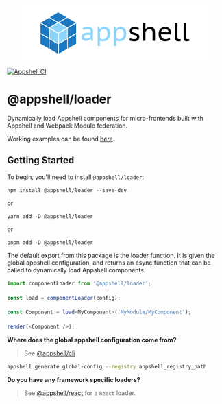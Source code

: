 <div align="center">
  <a href="https://github.com/navaris/appshell">
    <picture>
      <source media="(prefers-color-scheme: dark)" srcset="https://github.com/navaris/appshell/blob/main/assets/branding/appshell-logo-white_2x.png">
      <img alt="appshell" src="https://github.com/navaris/appshell/blob/main/assets/branding/appshell-logo_2x.png">
    </picture>
  </a>
</div>

[![Appshell CI](https://github.com/navaris/appshell/actions/workflows/pipeline.yml/badge.svg)](https://github.com/navaris/appshell/actions/workflows/pipeline.yml)

# @appshell/loader

Dynamically load Appshell components for micro-frontends built with Appshell and Webpack Module federation.

Working examples can be found [here](https://github.com/navaris/appshell/tree/main/examples).

## Getting Started

To begin, you'll need to install `@appshell/loader`:

```console
npm install @appshell/loader --save-dev
```

or

```console
yarn add -D @appshell/loader
```

or

```console
pnpm add -D @appshell/loader
```

The default export from this package is the loader function. It is given the global appshell configuration, and returns an async function that can be called to dynamically load Appshell components.

```ts
import componentLoader from '@appshell/loader';

const load = componentLoader(config);

const Component = load<MyComponent>('MyModule/MyComponent');

render(<Component />);
```

**Where does the global appshell configuration come from?**

> See [@appshell/cli](https://www.npmjs.com/package/@appshell/cli)

```bash
appshell generate global-config --registry appshell_registry_path
```

**Do you have any framework specific loaders?**

> See [@appshell/react](https://www.npmjs.com/package/@appshell/react) for a `React` loader.
